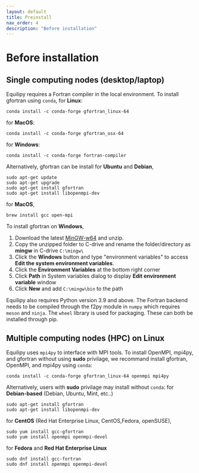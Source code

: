 ```yaml
---
layout: default
title: Preinstall
nav_order: 4
description: "Before installation"
---
```


# Before installation
## Single computing nodes (desktop/laptop)
Equilipy requires a Fortran compiler in the local environment.
To install gfortran using `conda`,
for **Linux**:
```
conda install -c conda-forge gfortran_linux-64
```
for **MacOS**:
```
conda install -c conda-forge gfortran_osx-64
```
for **Windows**:
```
conda install -c conda-forge fortran-compiler
```

Alternatively, gfortran can be install for **Ubuntu** and **Debian**,
```
sudo apt-get update
sudo apt-get upgrade
sudo apt-get install gfortran 
sudo apt-get install libopenmpi-dev
```
for **MacOS**,
```
brew install gcc open-mpi
```
To install gfortran on **Windows**,
1. Download the latest [MinGW-w64](https://github.com/niXman/mingw-builds-binaries/releases) and unzip.
2. Copy the unzipped folder to C-drive and rename the folder/directory as **mingw** in C-drive `C:\mingw\`
3. Click the **Windows** button and type "environment variables" to access **Edit the system environment variables**.
4. Click the **Environment Variables** at the bottom right corner
5. Click **Path** in System variables dialog to display **Edit environment variable** window
6. Click **New** and add `C:\mingw\bin` to the path

Equilipy also requires Python version 3.9 and above. The Fortran backend needs to be compiled through the f2py module in `numpy` which requires `meson` and `ninja`. The `wheel` library is used for packaging. These can both be installed through pip.

## Multiple computing nodes (HPC) on Linux
Equilipy uses `mpi4py` to interface with MPI tools. 
To install OpenMPI, mpi4py, and gfortran without using **sudo** privilage, we recommand install gfortran, OpenMPI, and mpi4py using `conda`:
```
conda install -c conda-forge gfortran_linux-64 openmpi mpi4py
```

Alternatively, users with **sudo** privilage may install without `conda`:
for **Debian-based** (Debian, Ubuntu, Mint, etc..)
```
sudo apt-get install gfortran 
sudo apt-get install libopenmpi-dev
```
for **CentOS** (Red Hat Enterprise Linux, CentOS,Fedora, openSUSE),
```
sudo yum install gcc-gfortran 
sudo yum install openmpi openmpi-devel
```
for **Fedora** and **Red Hat Enterprise Linux**
```
sudo dnf install gcc-fortran
sudo dnf install openmpi openmpi-devel
```
